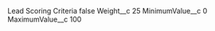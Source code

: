 <?xml version="1.0" encoding="UTF-8"?>
<CustomMetadata xmlns="http://soap.sforce.com/2006/04/metadata" xmlns:xsi="http://www.w3.org/2001/XMLSchema-instance" xmlns:xsd="http://www.w3.org/2001/XMLSchema">
    <label>Lead Scoring Criteria</label>
    <protected>false</protected>
    <values>
        <field>Weight__c</field>
        <value xsi:type="xsd:double">25</value>
    </values>
    <values>
        <field>MinimumValue__c</field>
        <value xsi:type="xsd:double">0</value>
    </values>
    <values>
        <field>MaximumValue__c</field>
        <value xsi:type="xsd:double">100</value>
    </values>
</CustomMetadata>